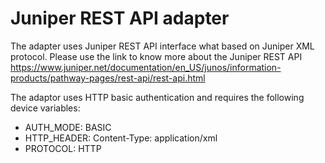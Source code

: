 Juniper REST API adapter
=======================

The adapter uses Juniper REST API interface what based on Juniper XML protocol. Please
use the link to know more about the Juniper REST API https://www.juniper.net/documentation/en_US/junos/information-products/pathway-pages/rest-api/rest-api.html

The adaptor uses HTTP basic authentication and requires the following device variables:
 - AUTH_MODE: BASIC
 - HTTP_HEADER: Content-Type: application/xml
 - PROTOCOL: HTTP
